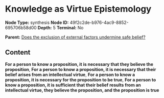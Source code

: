 # Knowledge as Virtue Epistemology

**Node Type:** synthesis
**Node ID:** 49f2c2de-b976-4ac9-8852-695706b58d00
**Depth:** 5
**Terminal:** No

**Parent:** [Does the exclusion of external factors undermine safe belief?](does-the-exclusion-of-external-factors-undermine-safe-belief-antithesis-f3a14cf6-2289-4baf-b526-579ffedf2eb5.md)

## Content

**For a person to know a proposition, it is necessary that they believe the proposition**, **For a person to know a proposition, it is necessary that their belief arises from an intellectual virtue**, **For a person to know a proposition, it is necessary for the proposition to be true**, **For a person to know a proposition, it is sufficient that their belief results from an intellectual virtue, they believe the proposition, and the proposition is true**

